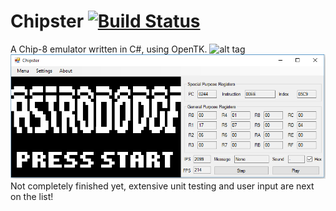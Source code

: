 # Chipster [![Build Status](https://travis-ci.org/Mikeywalsh/Chipster.svg?branch=master)](https://travis-ci.org/Mikeywalsh/Chipster)
A Chip-8 emulator written in C#, using OpenTK.
![alt tag](http://imgur.com/a/a9K2M)
![Alt text](Screenshot.png?raw=true "Chipster Screenshot")
Not completely finished yet, extensive unit testing and user input are next on the list!
